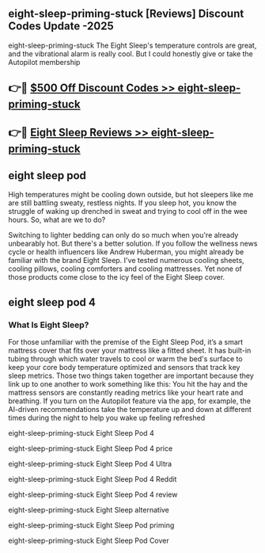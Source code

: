 ## eight-sleep-priming-stuck [Reviews​] Discount Codes Update -2025

eight-sleep-priming-stuck The Eight Sleep's temperature controls are great, and the vibrational alarm is really cool. But I could honestly give or take the Autopilot membership

## 👉🔴 [$500 Off Discount Codes >> eight-sleep-priming-stuck](http://download.freeplayer.one?title=eight-sleep-priming-stuck&ref=18-ES)

## 👉🔴 [Eight Sleep Reviews >> eight-sleep-priming-stuck](http://download.freeplayer.one?title=eight-sleep-priming-stuck&ref=18-ES)

## eight sleep pod

High temperatures might be cooling down outside, but hot sleepers like me are still battling sweaty, restless nights. If you sleep hot, you know the struggle of waking up drenched in sweat and trying to cool off in the wee hours. So, what are we to do?

Switching to lighter bedding can only do so much when you're already unbearably hot. But there's a better solution. If you follow the wellness news cycle or health influencers like Andrew Huberman, you might already be familiar with the brand Eight Sleep. I've tested numerous cooling sheets, cooling pillows, cooling comforters and cooling mattresses. Yet none of those products come close to the icy feel of the Eight Sleep cover.

## eight sleep pod 4

### What Is Eight Sleep?

For those unfamiliar with the premise of the Eight Sleep Pod, it’s a smart mattress cover that fits over your mattress like a fitted sheet. It has built-in tubing through which water travels to cool or warm the bed's surface to keep your core body temperature optimized and sensors that track key sleep metrics. Those two things taken together are important because they link up to one another to work something like this: You hit the hay and the mattress sensors are constantly reading metrics like your heart rate and breathing. If you turn on the Autopilot feature via the app, for example, the AI-driven recommendations take the temperature up and down at different times during the night to help you wake up feeling refreshed

eight-sleep-priming-stuck Eight Sleep Pod 4

eight-sleep-priming-stuck Eight Sleep Pod 4 price

eight-sleep-priming-stuck Eight Sleep Pod 4 Ultra

eight-sleep-priming-stuck Eight Sleep Pod 4 Reddit

eight-sleep-priming-stuck Eight Sleep Pod 4 review

eight-sleep-priming-stuck Eight Sleep alternative

eight-sleep-priming-stuck Eight Sleep Pod priming

eight-sleep-priming-stuck Eight Sleep Pod Cover